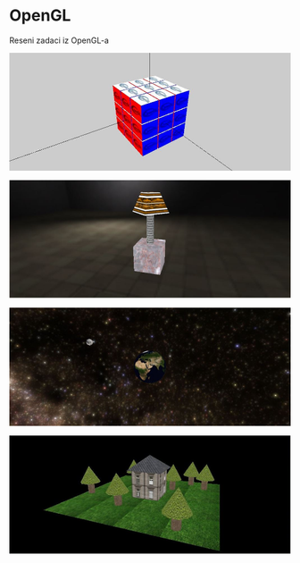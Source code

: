 # OpenGL
Reseni zadaci iz OpenGL-a

![](images/kol2014.JPG)

![](images/kol2012.JPG)

![](images/planet.JPG)

![](images/yard2.JPG)


